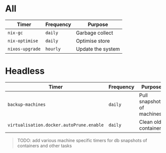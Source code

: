 <!--
SPDX-FileCopyrightText: Andrew Hayzen <ahayzen@gmail.com>

SPDX-License-Identifier: MPL-2.0
-->

# All

| Timer | Frequency | Purpose |
|-------|-----------|---------|
| `nix-gc` | `daily` | Garbage collect |
| `nix-optimise` | `daily` | Optimise store |
| `nixos-upgrade` | `hourly` | Update the system |


# Headless

| Timer | Frequency | Purpose |
|-------|-----------|---------|
| `backup-machines` | `daily` | Pull snapshot of machines |
| `virtualisation.docker.autoPrune.enable` | `daily` | Clean old containers |

> TODO: add various machine specific timers for db snapshots of containers and other tasks
